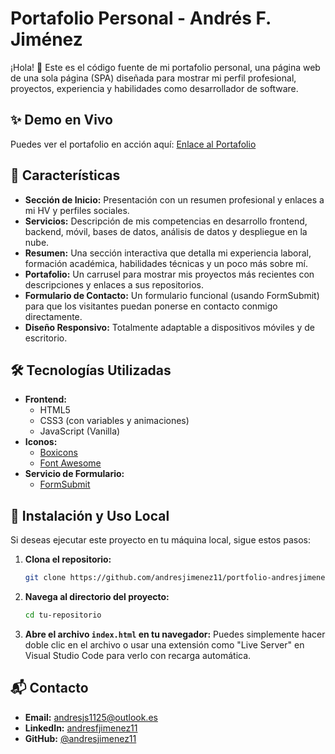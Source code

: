# Portafolio Personal - Andrés F. Jiménez

¡Hola! 👋 Este es el código fuente de mi portafolio personal, una página web de una sola página (SPA) diseñada para mostrar mi perfil profesional, proyectos, experiencia y habilidades como desarrollador de software.

## ✨ Demo en Vivo

Puedes ver el portafolio en acción aquí: [Enlace al Portafolio](https://portfolio-andresjimenez.netlify.app/)

## 🚀 Características

*   **Sección de Inicio:** Presentación con un resumen profesional y enlaces a mi HV y perfiles sociales.
*   **Servicios:** Descripción de mis competencias en desarrollo frontend, backend, móvil, bases de datos, análisis de datos y despliegue en la nube.
*   **Resumen:** Una sección interactiva que detalla mi experiencia laboral, formación académica, habilidades técnicas y un poco más sobre mí.
*   **Portafolio:** Un carrusel para mostrar mis proyectos más recientes con descripciones y enlaces a sus repositorios.
*   **Formulario de Contacto:** Un formulario funcional (usando FormSubmit) para que los visitantes puedan ponerse en contacto conmigo directamente.
*   **Diseño Responsivo:** Totalmente adaptable a dispositivos móviles y de escritorio.

## 🛠️ Tecnologías Utilizadas

*   **Frontend:**
    *   HTML5
    *   CSS3 (con variables y animaciones)
    *   JavaScript (Vanilla)
*   **Iconos:**
    *   [Boxicons](https://boxicons.com/)
    *   [Font Awesome](https://fontawesome.com/)
*   **Servicio de Formulario:**
    *   [FormSubmit](https://formsubmit.co/)

## 🔧 Instalación y Uso Local

Si deseas ejecutar este proyecto en tu máquina local, sigue estos pasos:

1.  **Clona el repositorio:**
    ```bash
    git clone https://github.com/andresjimenez11/portfolio-andresjimenez.git
    ```
2.  **Navega al directorio del proyecto:**
    ```bash
    cd tu-repositorio
    ```
3.  **Abre el archivo `index.html` en tu navegador:**
    Puedes simplemente hacer doble clic en el archivo o usar una extensión como "Live Server" en Visual Studio Code para verlo con recarga automática.

## 📬 Contacto

*   **Email:** andresjs1125@outlook.es
*   **LinkedIn:** [andresfjimenez11](https://www.linkedin.com/in/andresfjimenez11/)
*   **GitHub:** [@andresjimenez11](https://github.com/andresjimenez11)

